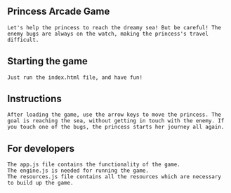 ## Princess Arcade Game

	Let's help the princess to reach the dreamy sea! But be careful! The enemy bugs are always on the watch, making the princess's travel difficult.

## Starting the game

	Just run the index.html file, and have fun!

## Instructions
	
	After loading the game, use the arrow keys to move the princess. The goal is reaching the sea, without getting in touch with the enemy. If you touch one of the bugs, the princess starts her journey all again.

## For developers

	The app.js file contains the functionality of the game.
	The engine.js is needed for running the game.
	The resources.js file contains all the resources which are necessary to build up the game.
